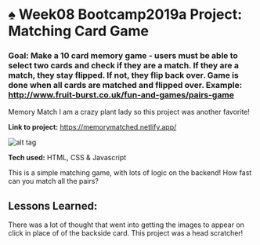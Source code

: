 # ♠️ Week08 Bootcamp2019a Project: Matching Card Game

### Goal: Make a 10 card memory game - users must be able to select two cards and check if they are a match. If they are a match, they stay flipped. If not, they flip back over. Game is done when all cards are matched and flipped over. Example: http://www.fruit-burst.co.uk/fun-and-games/pairs-game 

Memory Match
I am a crazy plant lady so this project was another favorite!

**Link to project:** https://memorymatched.netlify.app/

![alt tag](https://i.imgur.com/3e2h67F.png)


**Tech used:** HTML, CSS & Javascript

This is a simple matching game, with lots of logic on the backend! How fast can you match all the pairs?

## Lessons Learned:
There was a lot of thought that went into getting the images to appear on click in place of of the backside card. This project was a head scratcher!

